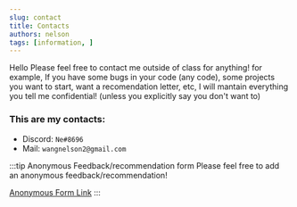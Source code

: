 ```yaml
---
slug: contact
title: Contacts
authors: nelson
tags: [information, ]
---
```


Hello Please feel free to contact me outside of class for anything! for example,
If you have some bugs in your code (any code), some projects you want to start, want a recomendation letter, etc, I will mantain
everything you tell me confidential! (unless you explicitly say you don't want
to)
### This are my contacts:
- Discord: `Ne#8696`
- Mail: `wangnelson2@gmail.com`



<!--truncate-->


:::tip Anonymous Feedback/recommendation form
Please feel free to add an anonymous feedback/recommendation!

[Anonymous Form Link](https://docs.google.com/forms/d/e/1FAIpQLSd3ybWqqgq5rV2XKiws1TGvp7fZF2Iz4zVSq18Kat4rMPQkHA/viewform?usp=sf_link)
:::

